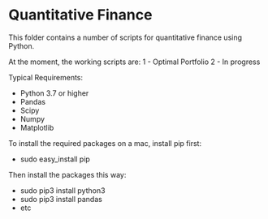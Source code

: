 # Quantitative Finance

This folder contains a number of scripts for quantitative finance using Python.

At the moment, the working scripts are:
1 - Optimal Portfolio
2 - In progress
 
Typical Requirements:
- Python 3.7 or higher
- Pandas
- Scipy
- Numpy
- Matplotlib

To install the required packages on a mac, install pip first:
- sudo easy_install pip

Then install the packages this way:
- sudo pip3 install python3
- sudo pip3 install pandas
- etc

